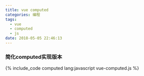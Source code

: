 ```yaml
---
title: vue computed
categories: 编程
tags:
  - vue
  - computed
  - js
date: 2018-05-05 22:46:13
---
```


### 简化computed实现版本

{% include_code computed lang:javascript vue-computed.js %}
